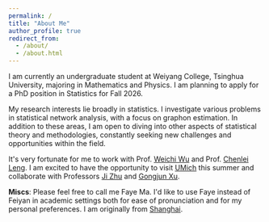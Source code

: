 ```yaml
---
permalink: /
title: "About Me"
author_profile: true
redirect_from: 
  - /about/
  - /about.html
---
```


I am currently an undergraduate student at Weiyang College, Tsinghua University, majoring in Mathematics and Physics. I am planning to apply for a PhD position in Statistics for Fall 2026.

My research interests lie broadly in statistics. I investigate various problems in statistical network analysis, with a focus on graphon estimation. In addition to these areas, I am open to diving into other aspects of statistical theory and methodologies, constantly seeking new challenges and opportunities within the field. 

It's very fortunate for me to work with Prof. [Weichi Wu](https://www.stat.tsinghua.edu.cn/en/info/1023/1048.htm) and Prof. [Chenlei Leng](https://warwick.ac.uk/fac/sci/statistics/staff/academic-research/leng/). I am excited to have the opportunity to visit [UMich](https://umich.edu/) this summer and collaborate with Professors [Ji Zhu](https://dept.stat.lsa.umich.edu/~jizhu/) and [Gongjun Xu](https://sites.google.com/umich.edu/gongjunxu).

**Miscs**: Please feel free to call me Faye Ma. I'd like to use Faye instead of Feiyan in academic settings both for ease of pronunciation and for my personal preferences. I am originally from [Shanghai](https://en.wikipedia.org/wiki/Shanghai).
